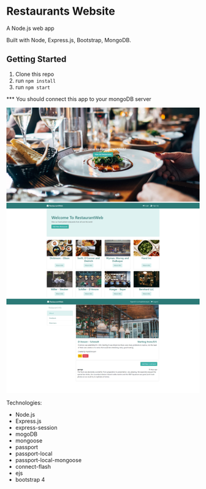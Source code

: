 # Restaurants Website

A Node.js web app 

Built with Node, Express.js, Bootstrap, MongoDB.

## Getting Started

1. Clone this repo
1. run `npm install`
1. run `npm start`

\*** You should connect this app to your mongoDB server

![img1](screenshots/1.png)
![img1](screenshots/2.png)
![img1](screenshots/3.png)

Technologies:
* Node.js
* Express.js
* express-session
* mogoDB
* mongoose
* passport
* passport-local
* passport-local-mongoose
* connect-flash
* ejs
* bootstrap 4